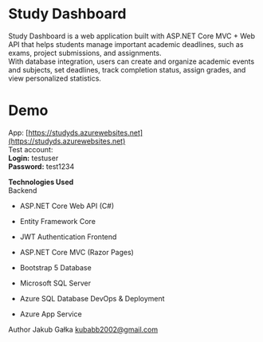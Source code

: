 # Study Dashboard

Study Dashboard is a web application built with ASP.NET Core MVC + Web API that helps students manage important academic deadlines, such as exams, project submissions, and assignments.  
With database integration, users can create and organize academic events and subjects, set deadlines, track completion status, assign grades, and view personalized statistics.

# Demo

App: [https://studyds.azurewebsites.net](https://studyds.azurewebsites.net)  
Test account:  
**Login:** testuser  
**Password:** test1234

**Technologies Used**  
Backend

- ASP.NET Core Web API (C#)
- Entity Framework Core
- JWT Authentication
Frontend

- ASP.NET Core MVC (Razor Pages)
- Bootstrap 5
Database

- Microsoft SQL Server
- Azure SQL Database
DevOps & Deployment

- Azure App Service

Author
Jakub Gałka
kubabb2002@gmail.com
